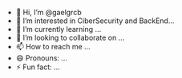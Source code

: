 - 👋 Hi, I’m @gaelgrcb
- 👀 I’m interested in CiberSecurity and BackEnd...
- 🌱 I’m currently learning ...
- 💞️ I’m looking to collaborate on ...
- 📫 How to reach me ...
- 😄 Pronouns: ...
- ⚡ Fun fact: ...

<!---
gaelgrcb/gaelgrcb is a ✨ special ✨ repository because its `README.md` (this file) appears on your GitHub profile.
You can click the Preview link to take a look at your changes.
--->
